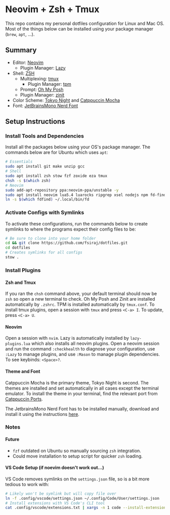 # Neovim + Zsh + Tmux

This repo contains my personal dotfiles configuration for Linux and Mac OS. Most of the things below can be installed using your package manager (`brew`, `apt`, ...).

## Summary

- Editor: [Neovim](https://neovim.io/)
  - Plugin Manager: [Lazy](https://github.com/folke/lazy.nvim)
- Shell: [ZSH](https://www.zsh.org/)
  - Multiplexing: [tmux](https://github.com/tmux/tmux)
    - Plugin Manager: [tpm](https://github.com/tmux-plugins/tpm)
  - Prompt: [Oh My Posh](https://ohmyposh.dev/)
  - Plugin Manager: [zinit](https://github.com/zdharma-continuum/zinit)
- Color Scheme: [Tokyo Night](https://github.com/tokyo-night/tokyo-night-vscode-theme?tab=readme-ov-file#color-palette) and [Catppuccin Mocha](https://catppuccin.com/palette)
- Font: [JetBrainsMono Nerd Font](https://github.com/ryanoasis/nerd-fonts/tree/master/patched-fonts/JetBrainsMono)

## Setup Instructions

### Install Tools and Dependencies

Install all the packages below using your OS's package manager. The commands below are for Ubuntu which uses `apt`:

```bash
# Essentials
sudo apt install git make unzip gcc 
# Shell
sudo apt install zsh stow fzf zoxide eza tmux
chsh -s $(which zsh)
# Neovim
sudo add-apt-repository ppa:neovim-ppa/unstable -y
sudo apt install neovim lua5.4 luarocks ripgrep xsel nodejs npm fd-find
ln -s $(which fdfind) ~/.local/bin/fd
```

### Activate Configs with Symlinks

To activate these configurations, run the commands below to create symlinks to where the programs expect their config files to be:

```bash
# Be sure to clone into your home folder
cd && git clone https://github.com/fsiraj/dotfiles.git
cd dotfiles
# Creates symlinks for all configs
stow .
```

### Install Plugins

#### Zsh and Tmux

If you ran the `chsh` command above, your default terminal should now be `zsh` so open a new terminal to check. Oh My Posh and Zinit are installed automatically by `.zshrc`. TPM is installed automatically by `tmux.conf`. To install tmux plugins, open a session with `tmux` and press `<C-a> I`. To update, press `<C-a> U`.

#### Neovim

Open a session with `nvim`. Lazy is automatically installed by `lazy-plugins.lua` which also installs all neovim plugins. Open a neovim session and run the command `:checkhealth` to diagnose your configuration, use `:Lazy` to manage plugins, and use `:Mason` to manage plugin dependencies. To see keybinds: `<Space>?`.

#### Theme and Font

Catppuccin Mocha is the primary theme, Tokyo Night is second. The themes are installed and set automatically in all cases except the terminal emulator. To install the theme in your terminal, find the relevant port from [Catppuccin Ports](https://catppuccin.com/ports).

The JetbrainsMono Nerd Font has to be installed manually, download and install it using the instructions [here](https://gist.github.com/matthewjberger/7dd7e079f282f8138a9dc3b045ebefa0).

### Notes

#### Future

- `fzf` outdated on Ubuntu so manually sourcing `zsh` integration.
- Could move installation to setup script for quicker `zsh` loading.

#### VS Code Setup (if noevim doesn't work out...)

VS Code removes symlinks on the `settings.json` file, so is a bit more tedious to work with:

```bash
# Likely won't be symlink but will copy file over
ln -f .config/vscode/settings.json ~/.config/Code/User/settings.json
# Install extensions with VS Code's CLI tool
cat .config/vscode/extensions.txt | xargs -n 1 code --install-extension
```
